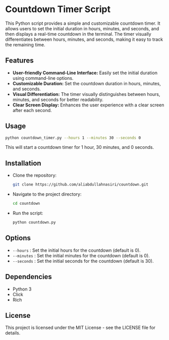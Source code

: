 # Countdown Timer Script

This Python script provides a simple and customizable countdown timer. It allows users to set the initial duration in hours, minutes, and seconds, and then displays a real-time countdown in the terminal. The timer visually differentiates between hours, minutes, and seconds, making it easy to track the remaining time.

## Features

- **User-friendly Command-Line Interface:** Easily set the initial duration using command-line options.
- **Customizable Duration:** Set the countdown duration in hours, minutes, and seconds.
- **Visual Differentiation:** The timer visually distinguishes between hours, minutes, and seconds for better readability.
- **Clear Screen Display:** Enhances the user experience with a clear screen after each second.

## Usage
  ```bash
  python countdown_timer.py --hours 1 --minutes 30 --seconds 0
  ```
This will start a countdown timer for 1 hour, 30 minutes, and 0 seconds.

## Installation
- Clone the repository:

  ```bash
  git clone https://github.com/aliabdullahnasiri/countdown.git
  ```
  
- Navigate to the project directory:

  ```bash
  cd countdown 
  ```

- Run the script:

  ```bash
  python countdown.py
  ```

## Options
- `--hours` : Set the initial hours for the countdown (default is 0).
- `--minutes` : Set the initial minutes for the countdown (default is 0).
- `--seconds` : Set the initial seconds for the countdown (default is 30).

## Dependencies
- Python 3
- Click
- Rich

##  License
This project is licensed under the MIT License - see the LICENSE file for details.
